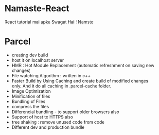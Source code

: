# Namaste-React
 React tutorial mai apka Swagat Hai ! Namste

 # Parcel
 - creating dev build
 - host it on localhost server
 - HMR : Hot Module Replacement (automatic refreshment on saving new changes)
 - File watching Algorithm : written in c++
 - Faster Build by Using Caching and create build of modified changes only. And it do all caching in .parcel-cache folder.
 - Image Optimization
 - Minification of files
 - Bundling of Files
 - compress the files
 - Differencial bundling - to support older browsers also
 - Support of host to HTTPS also
 - tree shaking : remove unused code from code
 - Different dev and production bundle


